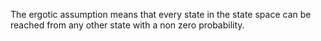 The ergotic assumption means that every state in the state space can be reached from any other state with a non zero probability. 